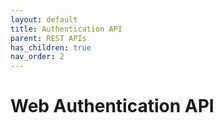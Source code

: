```yaml
---
layout: default
title: Authentication API
parent: REST APIs
has_children: true
nav_order: 2
---
```

# Web Authentication API
